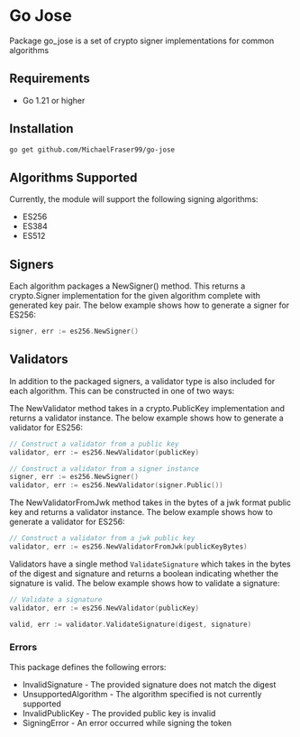 # Go Jose
Package go_jose is a set of crypto signer implementations for common algorithms

## Requirements
- Go 1.21 or higher

## Installation
```bash
go get github.com/MichaelFraser99/go-jose
```

## Algorithms Supported
Currently, the module will support the following signing algorithms:
- ES256
- ES384
- ES512

## Signers
Each algorithm packages a NewSigner() method. This returns a crypto.Signer implementation for the given algorithm complete with generated key pair. The below example shows how to generate a signer for ES256:
```go
signer, err := es256.NewSigner()
```

## Validators
In addition to the packaged signers, a validator type is also included for each algorithm. This can be constructed in one of two ways:

The NewValidator method takes in a crypto.PublicKey implementation and returns a validator instance. The below example shows how to generate a validator for ES256:
```go
// Construct a validator from a public key
validator, err := es256.NewValidator(publicKey)

// Construct a validator from a signer instance
signer, err := es256.NewSigner()
validator, err := es256.NewValidator(signer.Public())
```

The NewValidatorFromJwk method takes in the bytes of a jwk format public key and returns a validator instance. The below example shows how to generate a validator for ES256:
```go
// Construct a validator from a jwk public key
validator, err := es256.NewValidatorFromJwk(publicKeyBytes)
```

Validators have a single method `ValidateSignature` which takes in the bytes of the digest and signature and returns a boolean indicating whether the signature is valid. The below example shows how to validate a signature:
```go
// Validate a signature
validator, err := es256.NewValidator(publicKey)

valid, err := validator.ValidateSignature(digest, signature)
```

### Errors
This package defines the following errors:
- InvalidSignature - The provided signature does not match the digest
- UnsupportedAlgorithm - The algorithm specified is not currently supported
- InvalidPublicKey - The provided public key is invalid
- SigningError - An error occurred while signing the token
